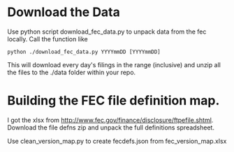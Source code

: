 

Download the Data
==================

Use python script download_fec_data.py to unpack data from the fec locally. Call the function like

    python ./download_fec_data.py YYYYmmDD [YYYYmmDD]

This will download every day's filings in the range (inclusive) and unzip all the files to the ./data folder within your repo.


Building the FEC file definition map.
================================

I got the xlsx from http://www.fec.gov/finance/disclosure/ftpefile.shtml. Download the file defns zip and unpack the full definitions spreadsheet.

Use clean_version_map.py to create fecdefs.json from fec_version_map.xlsx


